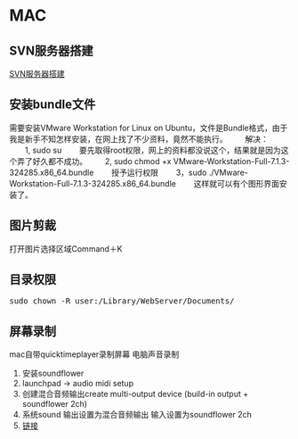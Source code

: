 # MAC

## SVN服务器搭建
[SVN服务器搭建](https://www.cnblogs.com/czq1989/p/4913692.html)

## 安装bundle文件
需要安装VMware Workstation for Linux on Ubuntu，文件是Bundle格式，由于我是新手不知怎样安装，在网上找了不少资料，竟然不能执行。
　　解决：
　　1, sudo su
　　要先取得root权限，网上的资料都没说这个，结果就是因为这个弄了好久都不成功。
　　2, sudo chmod +x VMware-Workstation-Full-7.1.3-324285.x86_64.bundle
　　授予运行权限
　　3，sudo ./VMware-Workstation-Full-7.1.3-324285.x86_64.bundle
　　这样就可以有个图形界面安装了。

## 图片剪裁
打开图片选择区域Command＋K

## 目录权限
<pre>
sudo chown -R user:/Library/WebServer/Documents/
</pre>

## 屏幕录制
mac自带quicktimeplayer录制屏幕
电脑声音录制 
1. 安装soundflower 
2. launchpad -> audio midi setup
3. 创建混合音频输出create multi-output device (build-in output + soundflower 2ch)
4. 系统sound 输出设置为混合音频输出 输入设置为soundflower 2ch
5. [链接][1]

[1]:http://bbs.feng.com/forum.php?mod=viewthread&tid=9950118&archiveid=1